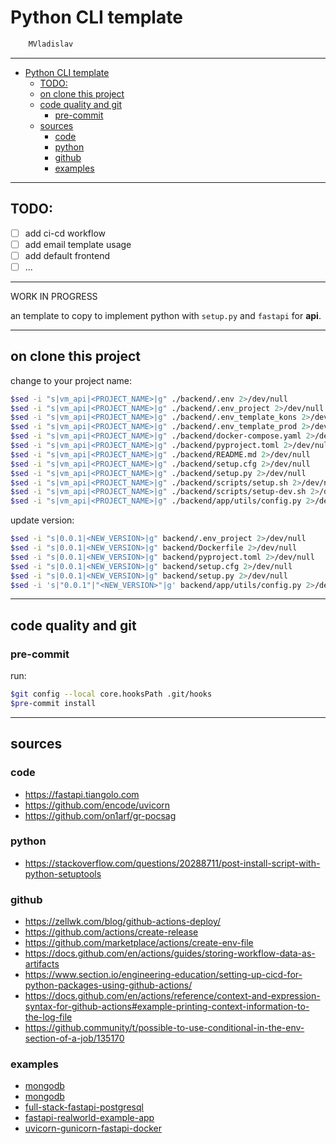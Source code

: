 # Python CLI template

```sh
    MVladislav
```

---

- [Python CLI template](#python-cli-template)
  - [TODO:](#todo)
  - [on clone this project](#on-clone-this-project)
  - [code quality and git](#code-quality-and-git)
    - [pre-commit](#pre-commit)
  - [sources](#sources)
    - [code](#code)
    - [python](#python)
    - [github](#github)
    - [examples](#examples)

---

## TODO:

- [ ] add ci-cd workflow
- [ ] add email template usage
- [ ] add default frontend
- [ ] ...

---

WORK IN PROGRESS

an template to copy to implement python with `setup.py` and `fastapi` for **api**.

---

## on clone this project

change to your project name:

```sh
$sed -i "s|vm_api|<PROJECT_NAME>|g" ./backend/.env 2>/dev/null
$sed -i "s|vm_api|<PROJECT_NAME>|g" ./backend/.env_project 2>/dev/null
$sed -i "s|vm_api|<PROJECT_NAME>|g" ./backend/.env_template_kons 2>/dev/null
$sed -i "s|vm_api|<PROJECT_NAME>|g" ./backend/.env_template_prod 2>/dev/null
$sed -i "s|vm_api|<PROJECT_NAME>|g" ./backend/docker-compose.yaml 2>/dev/null
$sed -i "s|vm_api|<PROJECT_NAME>|g" ./backend/pyproject.toml 2>/dev/null
$sed -i "s|vm_api|<PROJECT_NAME>|g" ./backend/README.md 2>/dev/null
$sed -i "s|vm_api|<PROJECT_NAME>|g" ./backend/setup.cfg 2>/dev/null
$sed -i "s|vm_api|<PROJECT_NAME>|g" ./backend/setup.py 2>/dev/null
$sed -i "s|vm_api|<PROJECT_NAME>|g" ./backend/scripts/setup.sh 2>/dev/null
$sed -i "s|vm_api|<PROJECT_NAME>|g" ./backend/scripts/setup-dev.sh 2>/dev/null
$sed -i "s|vm_api|<PROJECT_NAME>|g" ./backend/app/utils/config.py 2>/dev/null
```

update version:

```sh
$sed -i "s|0.0.1|<NEW_VERSION>|g" backend/.env_project 2>/dev/null
$sed -i "s|0.0.1|<NEW_VERSION>|g" backend/Dockerfile 2>/dev/null
$sed -i "s|0.0.1|<NEW_VERSION>|g" backend/pyproject.toml 2>/dev/null
$sed -i "s|0.0.1|<NEW_VERSION>|g" backend/setup.cfg 2>/dev/null
$sed -i "s|0.0.1|<NEW_VERSION>|g" backend/setup.py 2>/dev/null
$sed -i 's|"0.0.1"|"<NEW_VERSION>"|g' backend/app/utils/config.py 2>/dev/null
```

---

## code quality and git

### pre-commit

run:

```sh
$git config --local core.hooksPath .git/hooks
$pre-commit install
```

---

## sources

### code

- <https://fastapi.tiangolo.com>
- <https://github.com/encode/uvicorn>
- <https://github.com/on1arf/gr-pocsag>

### python

- <https://stackoverflow.com/questions/20288711/post-install-script-with-python-setuptools>

### github

- <https://zellwk.com/blog/github-actions-deploy/>
- <https://github.com/actions/create-release>
- <https://github.com/marketplace/actions/create-env-file>
- <https://docs.github.com/en/actions/guides/storing-workflow-data-as-artifacts>
- <https://www.section.io/engineering-education/setting-up-cicd-for-python-packages-using-github-actions/>
- <https://docs.github.com/en/actions/reference/context-and-expression-syntax-for-github-actions#example-printing-context-information-to-the-log-file>
- <https://github.community/t/possible-to-use-conditional-in-the-env-section-of-a-job/135170>

### examples

- [mongodb](https://gist.github.com/fatiherikli/4350345)
- [mongodb](https://github.com/mongodb-developer/mongodb-with-fastapi)
- [full-stack-fastapi-postgresql](https://github.com/tiangolo/full-stack-fastapi-postgresql)
- [fastapi-realworld-example-app](https://github.com/nsidnev/fastapi-realworld-example-app)
- [uvicorn-gunicorn-fastapi-docker](https://github.com/tiangolo/uvicorn-gunicorn-fastapi-docker)
